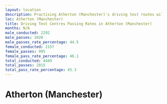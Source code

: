 ```yaml
---
layout: location
description: Practising Atherton (Manchester)'s driving test routes will help you become more confident in your gear-changing abilities.
loc: Atherton (Manchester)
title: Driving Test Centres Passing Rates in Atherton (Manchester)
months: N/A
male_conducted: 2292
male_passes: 1020
male_passes_rate_percentage: 44.5
female_conducted: 2157
female_passes: 995
female_pass_rate_percentage: 46.1
total_conducted: 4449
total_passes: 2015
total_pass_rate_percentage: 45.3
---
```


# Atherton (Manchester)
